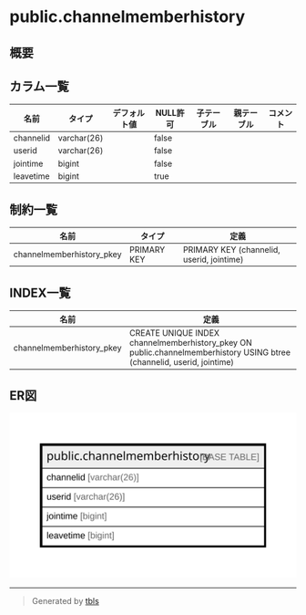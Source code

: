 # public.channelmemberhistory

## 概要

## カラム一覧

| 名前        | タイプ         | デフォルト値       | NULL許可   | 子テーブル      | 親テーブル      | コメント     |
| --------- | ----------- | ------------ | -------- | ---------- | ---------- | -------- |
| channelid | varchar(26) |              | false    |            |            |          |
| userid    | varchar(26) |              | false    |            |            |          |
| jointime  | bigint      |              | false    |            |            |          |
| leavetime | bigint      |              | true     |            |            |          |

## 制約一覧

| 名前                        | タイプ         | 定義                                        |
| ------------------------- | ----------- | ----------------------------------------- |
| channelmemberhistory_pkey | PRIMARY KEY | PRIMARY KEY (channelid, userid, jointime) |

## INDEX一覧

| 名前                        | 定義                                                                                                                     |
| ------------------------- | ---------------------------------------------------------------------------------------------------------------------- |
| channelmemberhistory_pkey | CREATE UNIQUE INDEX channelmemberhistory_pkey ON public.channelmemberhistory USING btree (channelid, userid, jointime) |

## ER図

![er](public.channelmemberhistory.svg)

---

> Generated by [tbls](https://github.com/k1LoW/tbls)

